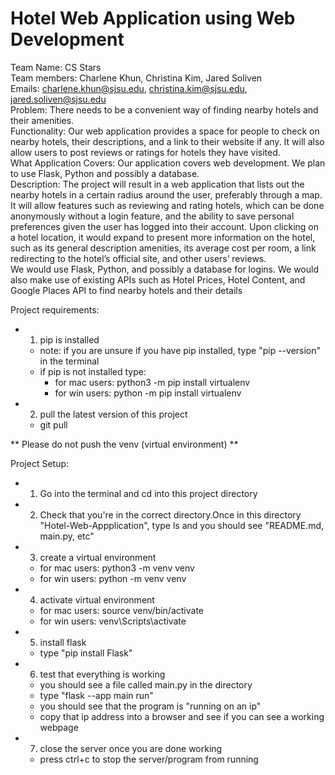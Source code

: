 # Hotel Web Application using Web Development
Team Name: CS Stars\
Team members: Charlene Khun, Christina Kim, Jared Soliven\
Emails: charlene.khun@sjsu.edu, christina.kim@sjsu.edu,  jared.soliven@sjsu.edu\
Problem: There needs to be a convenient way of finding nearby hotels and their amenities.\
Functionality: Our web application provides a space for people to check on nearby hotels, their descriptions, and a link to their website if any. It will also allow users to post reviews or ratings for hotels they have visited.\
What Application Covers: Our application covers web development. We plan to use Flask, Python and possibly a database.\
Description:
The project will result in a web application that lists out the nearby hotels in a certain radius around the user, preferably through a map. It will allow features such as reviewing and rating hotels, which can be done anonymously without a login feature, and the ability to save personal preferences given the user has logged into their account. Upon clicking on a hotel location, it would expand to present more information on the hotel, such as its general description amenities, its average cost per room, a link redirecting to the hotel’s official site, and other users’ reviews.\
We would use Flask, Python, and possibly a database for logins. We would also make use of existing APIs such as Hotel Prices, Hotel Content, and Google Places API to find nearby hotels and their details

Project requirements:

- 1) pip is installed
    - note: if you are unsure if you have pip installed, type "pip --version" in the terminal
    - if pip is not installed type:
        - for mac users: python3 -m pip install virtualenv
        - for win users: python -m pip install virtualenv

- 2) pull the latest version of this project
    - git pull

** Please do not push the venv (virtual environment) **

Project Setup:

- 1) Go into the terminal and cd into this project directory

- 2) Check that you're in the correct directory.Once in this directory "Hotel-Web-Appplication", type ls and you should see "README.md, main.py, etc"

- 3) create a virtual environment
    - for mac users: python3 -m venv venv
    - for win users: python -m venv venv

- 4) activate virtual environment
    - for mac users: source venv/bin/activate
    - for win users: venv\Scripts\activate

- 5) install flask
    - type "pip install Flask"

- 6) test that everything is working
    - you should see a file called main.py in the directory
    - type "flask --app main run"
    - you should see that the program is "running on an ip"
    - copy that ip address into a browser and see if you can see a working webpage

- 7) close the server once you are done working
    - press ctrl+c to stop the server/program from running